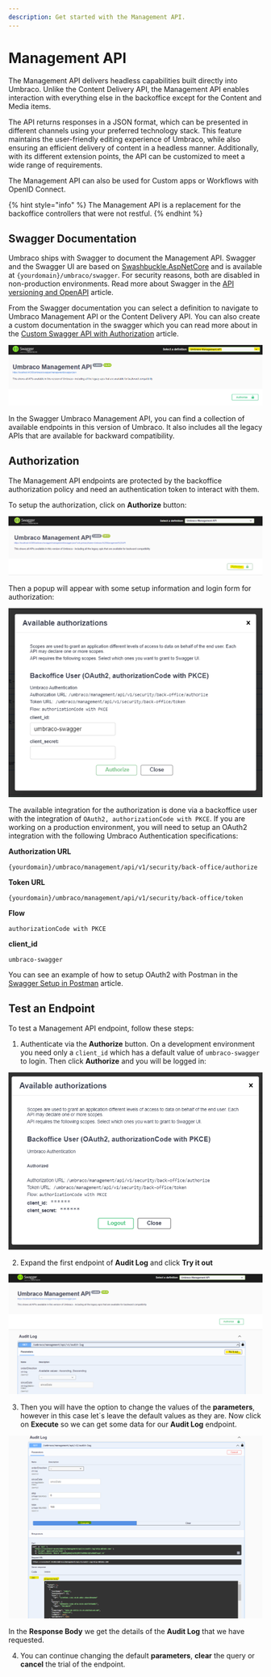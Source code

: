 ```yaml
---
description: Get started with the Management API.
---
```


# Management API

The Management API delivers headless capabilities built directly into Umbraco. Unlike the Content Delivery API, the Management API enables interaction with everything else in the backoffice except for the Content and Media items.

The API returns responses in a JSON format, which can be presented in different channels using your preferred technology stack. This feature maintains the user-friendly editing experience of Umbraco, while also ensuring an efficient delivery of content in a headless manner. Additionally, with its different extension points, the API can be customized to meet a wide range of requirements.

The Management API can also be used for Custom apps or Workflows with OpenID Connect.

{% hint style="info" %}
The Management API is a replacement for the backoffice controllers that were not restful.
{% endhint %}

## Swagger Documentation

Umbraco ships with Swagger to document the Management API. Swagger and the Swagger UI are based on [Swashbuckle.AspNetCore](https://github.com/domaindrivendev/Swashbuckle.AspNetCore/) and is available at `{yourdomain}/umbraco/swagger`. For security reasons, both are disabled in non-production environments.
Read more about Swagger in the [API versioning and OpenAPI](../api-versioning-and-openapi.md) article.

From the Swagger documentation you can select a definition to navigate to Umbraco Management API or the Content Delivery API. You can also create a custom documentation in the swagger which you can read more about in the [Custom Swagger API with Authorization](../custom-swagger-api.md) article.

![Umbraco Management API documentation in Swagger](../images/management-api-swagger.png)

In the Swagger Umbraco Management API, you can find a collection of available endpoints in this version of Umbraco. It also includes all the legacy APIs that are available for backward compatibility.

## Authorization

The Management API endpoints are protected by the backoffice authorization policy and need an authentication token to interact with them.

To setup the authorization, click on **Authorize** button:

![Umbraco Management API Authorize Button](../images/management-api-swagger-authorize-button.png)

Then a popup will appear with some setup information and login form for authorization:

![Umbraco Management API Authorize Login](../images/management-api-swagger-authorize-instructions.png)

The available integration for the authorization is done via a backoffice user with the integration of `OAuth2, authorizationCode with PKCE`. If you are working on a production environment, you will need to setup an OAuth2 integration with the following Umbraco Authentication specifications:

**Authorization URL**

```http
{yourdomain}/umbraco/management/api/v1/security/back-office/authorize
```

**Token URL**

```http
{yourdomain}/umbraco/management/api/v1/security/back-office/token
```

**Flow**

```http
authorizationCode with PKCE
```

**client_id**

```http
umbraco-swagger
```

You can see an example of how to setup OAuth2 with Postman in the [Swagger Setup in Postman](./postman-setup-swagger) article.

## Test an Endpoint

To test a Management API endpoint, follow these steps:

1. Authenticate via the **Authorize** button. On a development environment you need only a `client_id` which has a default value of `umbraco-swagger` to login. Then click **Authorize** and you will be logged in:

![Umbraco Management API when Authenticated](../images/management-api-swagger-authenticated.png)

2. Expand the first endpoint of **Audit Log** and click **Try it out**

![Umbraco Management API Endpoint - Try it Out Button](../images/management-api-try-it-out.png)

3. Then you will have the option to change the values of the **parameters**, however in this case let´s leave the default values as they are. Now click on **Execute** so we can get some data for our **Audit Log** endpoint.

![Umbraco Management API Endpoint - Execute - Response](../images/management-api-execute-response.png)

In the **Response Body** we get the details of the **Audit Log** that we have requested.

4. You can continue changing the default **parameters**, **clear** the query or **cancel** the trial of the endpoint.
